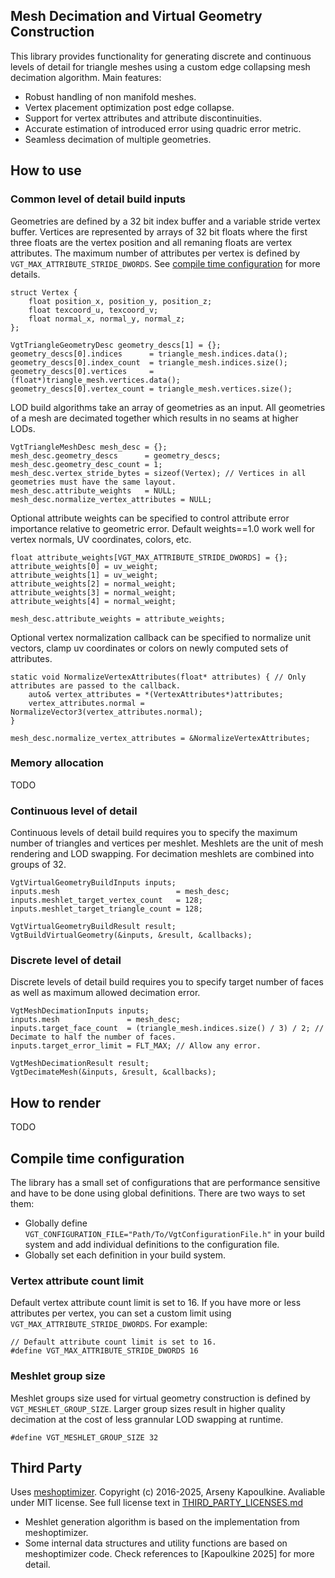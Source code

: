 
## Mesh Decimation and Virtual Geometry Construction
This library provides functionality for generating discrete and continuous levels of detail for triangle meshes using a custom edge collapsing mesh decimation algorithm. Main features:
- Robust handling of non manifold meshes.
- Vertex placement optimization post edge collapse.
- Support for vertex attributes and attribute discontinuities.
- Accurate estimation of introduced error using quadric error metric.
- Seamless decimation of multiple geometries.


## How to use
### Common level of detail build inputs
Geometries are defined by a 32 bit index buffer and a variable stride vertex buffer. Vertices are represented by arrays of 32 bit floats where the first three floats are the vertex position and all remaning floats are vertex attributes. The maximum number of attributes per vertex is defined by `VGT_MAX_ATTRIBUTE_STRIDE_DWORDS`. See [compile time configuration](##compile-time-configuration) for more details.
```
struct Vertex {
    float position_x, position_y, position_z;
    float texcoord_u, texcoord_v;
    float normal_x, normal_y, normal_z;
};

VgtTriangleGeometryDesc geometry_descs[1] = {};
geometry_descs[0].indices      = triangle_mesh.indices.data();
geometry_descs[0].index_count  = triangle_mesh.indices.size();
geometry_descs[0].vertices     = (float*)triangle_mesh.vertices.data();
geometry_descs[0].vertex_count = triangle_mesh.vertices.size();
```
LOD build algorithms take an array of geometries as an input. All geometries of a mesh are decimated together which results in no seams at higher LODs.
```
VgtTriangleMeshDesc mesh_desc = {};
mesh_desc.geometry_descs      = geometry_descs;
mesh_desc.geometry_desc_count = 1;
mesh_desc.vertex_stride_bytes = sizeof(Vertex); // Vertices in all geometries must have the same layout.
mesh_desc.attribute_weights   = NULL;
mesh_desc.normalize_vertex_attributes = NULL;
```
Optional attribute weights can be specified to control attribute error importance relative to geometric error. Default weights==1.0 work well for vertex normals, UV coordinates, colors, etc.
```
float attribute_weights[VGT_MAX_ATTRIBUTE_STRIDE_DWORDS] = {};
attribute_weights[0] = uv_weight;
attribute_weights[1] = uv_weight;
attribute_weights[2] = normal_weight;
attribute_weights[3] = normal_weight;
attribute_weights[4] = normal_weight;

mesh_desc.attribute_weights = attribute_weights;
```


Optional vertex normalization callback can be specified to normalize unit vectors, clamp uv coordinates or colors on newly computed sets of attributes.
```
static void NormalizeVertexAttributes(float* attributes) { // Only attributes are passed to the callback.
    auto& vertex_attributes = *(VertexAttributes*)attributes;
    vertex_attributes.normal = NormalizeVector3(vertex_attributes.normal);
}

mesh_desc.normalize_vertex_attributes = &NormalizeVertexAttributes;
```

### Memory allocation
TODO

### Continuous level of detail
Continuous levels of detail build requires you to specify the maximum number of triangles and vertices per meshlet. Meshlets are the unit of mesh rendering and LOD swapping. For decimation meshlets are combined into groups of 32.
```
VgtVirtualGeometryBuildInputs inputs;
inputs.mesh                          = mesh_desc;
inputs.meshlet_target_vertex_count   = 128;
inputs.meshlet_target_triangle_count = 128;

VgtVirtualGeometryBuildResult result;
VgtBuildVirtualGeometry(&inputs, &result, &callbacks);
```

### Discrete level of detail
Discrete levels of detail build requires you to specify target number of faces as well as maximum allowed decimation error.
```
VgtMeshDecimationInputs inputs;
inputs.mesh               = mesh_desc;
inputs.target_face_count  = (triangle_mesh.indices.size() / 3) / 2; // Decimate to half the number of faces.
inputs.target_error_limit = FLT_MAX; // Allow any error.

VgtMeshDecimationResult result;
VgtDecimateMesh(&inputs, &result, &callbacks);
```

## How to render
TODO

## Compile time configuration
The library has a small set of configurations that are performance sensitive and have to be done using global definitions. There are two ways to set them:
- Globally define `VGT_CONFIGURATION_FILE="Path/To/VgtConfigurationFile.h"` in your build system and add individual definitions to the configuration file.
- Globally set each definition in your build system.

### Vertex attribute count limit
Default vertex attribute count limit is set to 16. If you have more or less attributes per vertex, you can set a custom limit using `VGT_MAX_ATTRIBUTE_STRIDE_DWORDS`. For example:
```
// Default attribute count limit is set to 16.
#define VGT_MAX_ATTRIBUTE_STRIDE_DWORDS 16
```
### Meshlet group size
Meshlet groups size used for virtual geometry construction is defined by `VGT_MESHLET_GROUP_SIZE`. Larger group sizes result in higher quality decimation at the cost of less grannular LOD swapping at runtime.
```
#define VGT_MESHLET_GROUP_SIZE 32
```


## Third Party
Uses [meshoptimizer](https://github.com/zeux/meshoptimizer). Copyright (c) 2016-2025, Arseny Kapoulkine. Avaliable under MIT license. See full license text in [THIRD_PARTY_LICENSES.md](https://github.com/Georgy-Khachatryan/MeshDecimation/blob/master/THIRD_PARTY_LICENSES.md)
- Meshlet generation algorithm is based on the implementation from meshoptimizer.
- Some internal data structures and utility functions are based on meshoptimizer code. Check references to [Kapoulkine 2025] for more detail.
